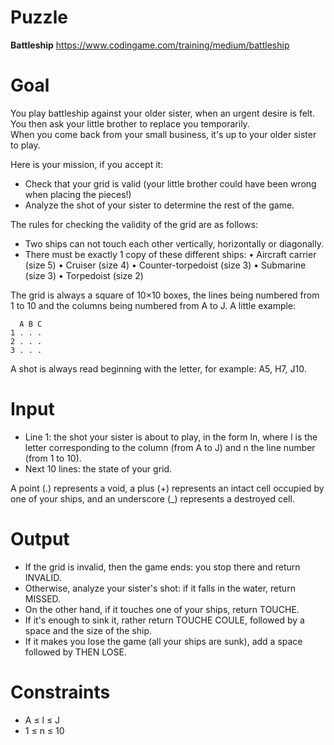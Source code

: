 # Puzzle
**Battleship** https://www.codingame.com/training/medium/battleship

# Goal
You play battleship against your older sister, when an urgent desire is felt. You then ask your little brother to replace you temporarily.  
When you come back from your small business, it's up to your older sister to play.

Here is your mission, if you accept it:  
- Check that your grid is valid (your little brother could have been wrong when placing the pieces!)
- Analyze the shot of your sister to determine the rest of the game.

The rules for checking the validity of the grid are as follows:  
- Two ships can not touch each other vertically, horizontally or diagonally.
- There must be exactly 1 copy of these different ships:
    • Aircraft carrier (size 5)
    • Cruiser (size 4)
    • Counter-torpedoist (size 3)
    • Submarine (size 3)
    • Torpedoist (size 2)

The grid is always a square of 10×10 boxes, the lines being numbered from 1 to 10 and the columns being numbered from A to J.
A little example:
```
  A B C
1 . . .
2 . . .
3 . . .
```

A shot is always read beginning with the letter, for example: A5, H7, J10.

# Input
* Line 1: the shot your sister is about to play, in the form ln, where l is the letter corresponding to the column (from A to J) and n the line number (from 1 to 10).
* Next 10 lines: the state of your grid.
  
A point (.) represents a void, a plus (+) represents an intact cell occupied by one of your ships, and an underscore (_) represents a destroyed cell.

# Output
* If the grid is invalid, then the game ends: you stop there and return INVALID.
* Otherwise, analyze your sister's shot: if it falls in the water, return MISSED.
* On the other hand, if it touches one of your ships, return TOUCHE.
* If it's enough to sink it, rather return TOUCHE COULE, followed by a space and the size of the ship.
* If it makes you lose the game (all your ships are sunk), add a space followed by THEN LOSE.

# Constraints
* A ≤ l ≤ J
* 1 ≤ n ≤ 10
